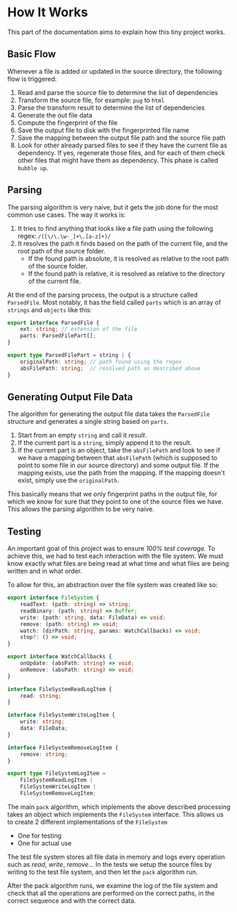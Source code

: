# How It Works

This part of the documentation aims to explain how this tiny project works.

## Basic Flow

Whenever a file is added or updated in the source directory, the following flow is triggered:

1. Read and parse the source file to determine the list of dependencies
1. Transform the source file, for example: `pug` to `html`
1. Parse the transform result to determine the list of dependencies
1. Generate the out file data
1. Compute the fingerprint of the file
1. Save the output file to disk with the fingerprinted file name
1. Save the mapping between the output file path and the source file path
1. Look for other already parsed files to see if they have the current file as dependency. If yes, regenerate those files, and for each of them check other files that might have them as dependency. This phase is called `bubble up`.

## Parsing

The parsing algorithm is very naive, but it gets the job done for the most common use cases. The way it works is:

1. It tries to find anything that looks like a file path using the following regex: `/([\/\.\w-_]+\.[a-z]+)/`
1. It resolves the path it finds based on the path of the current file, and the root path of the source folder.
	- If the found path is absolute, it is resolved as relative to the root path of the source folder.
	- If the found path is relative, it is resolved as relative to the directory of the current file.

At the end of the parsing process, the output is a structure called `ParsedFile`. Most notably, it has the field called `parts` which is an array of `strings` and `objects` like this:

```typescript
export interface ParsedFile {
	ext: string; // extension of the file
	parts: ParsedFilePart[];
}

export type ParsedFilePart = string | {
	originalPath: string; // path found using the regex
	absFilePath: string;  // resolved path as described above
}
```

## Generating Output File Data

The algorithm for generating the output file data takes the `ParsedFile` structure and generates a single string based on `parts`.

1. Start from an empty `string` and call it *result*.
1. If the current part is a `string`, simply append it to the result.
1. If the current part is an object, take the `absFilePath` and look to see if we have a mapping between that `absFilePath` (which is supposed to point to some file in our source directory) and some output file. If the mapping exists, use the path from the mapping. If the mapping doesn't exist, simply use the `originalPath`.

This basically means that we only fingerprint paths in the output file, for which we know for sure that they point to one of the source files we have. This allows the parsing algorithm to be very naive.

## Testing

An important goal of this project was to ensure *100% test coverage.* To achieve this, we had to test each interaction with the file system. We must know exactly what files are being read at what time and what files are being written and in what order.

To allow for this, an abstraction over the file system was created like so:

```ts
export interface FileSystem {
	readText: (path: string) => string;
	readBinary: (path: string) => Buffer;
	write: (path: string, data: FileData) => void;
	remove: (path: string) => void;
	watch: (dirPath: string, params: WatchCallbacks) => void;
	stop?: () => void;
}

export interface WatchCallbacks {
	onUpdate: (absPath: string) => void;
	onRemove: (absPath: string) => void;
}

interface FileSystemReadLogItem {
	read: string;
}

interface FileSystemWriteLogItem {
	write: string;
	data: FileData;
}

interface FileSystemRemoveLogItem {
	remove: string;
}

export type FileSystemLogItem =
	FileSystemReadLogItem |
	FileSystemWriteLogItem |
	FileSystemRemoveLogItem;
```

The main `pack` algorithm, which implements the above described processing takes an object which implements the `FileSystem` interface. This allows us to create 2 different implementations of the `FileSystem`

- One for testing
- One for actual use

The test file system stores all file data in memory and logs every operation such as *read*, *write*, *remove*... In the tests we setup the source files by writing to the test file system, and then let the `pack` algorithm run.

After the pack algorithm runs, we examine the log of the file system and check that all the operations are performed on the correct paths, in the correct sequence and with the correct data.
